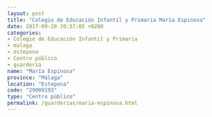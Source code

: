 ```yaml
---
layout: post
title: "Colegio de Educación Infantil y Primaria María Espinosa"
date: 2017-09-20 20:57:05 +0200
categories:
- Colegio de Educación Infantil y Primaria
- malaga
- estepona
- Centro público
- guarderia
name: "María Espinosa"
province: "Málaga"
location: "Estepona"
code: "29009193"
type: "Centro público"
permalink: /guarderias/maria-espinosa.html
---
```

